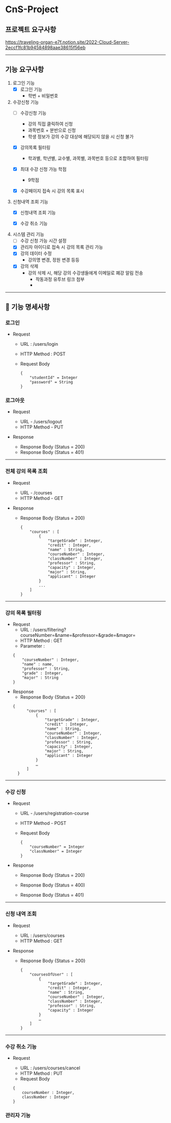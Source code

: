 # CnS-Project

## 프로젝트 요구사항
https://traveling-organ-e7f.notion.site/2022-Cloud-Server-2eccf1fc81b94584898aae38615f56eb

---
## 기능 요구사항

1. 로그인 기능
   - [x] 로그인 기능
     - 학번 + 비밀번호


2. 수강신청 기능
   - [ ] 수강신청 기능
     - 강의 직접 클릭하여 신청
     - 과목번호 + 분반으로 신청
     - 학생 정보가 강의 수강 대상에 해당되지 않을 시 신청 불가
   - [x] 강의목록 필터링
     - 학과별, 학년별, 교수별, 과목별, 과목번호 등으로 조합하여 필터링
   - [x] 최대 수강 신청 가능 학점
     - 9학점
   - [x] 수강페이지 접속 시 강의 목록 표시



3. 신청내역 조회 기능
   - [x] 신청내역 조회 기능
   - [x] 수강 취소 기능


4. 시스템 관리 기능
   - [ ] 수강 신청 가능 시간 설정
   - [x] 관리자 아이디로 접속 시 강의 목록 관리 가능
   - [x] 강의 데이터 수정
     - 강의명 변경, 정원 변경 등등
   - [x] 강의 삭제
     - 강의 삭제 시, 해당 강의 수강생들에게 이메일로 폐강 알림 전송
       - 작동과정 유투브 링크 첨부
       - 
---
       
## 🚀 기능 명세사항

###  로그인

- Request
  - URL : /users/login
  - HTTP Method : POST
  - Request Body

      ```
      {
          "studentId" = Integer
          "password" = String
      }
      ```
###  로그아웃

- Request

  - URL - /users/logout
  - HTTP Method - PUT

- Response
  - Response Body (Status = 200)
  - Response Body (Status = 401)

---

### 전체 강의 목록 조회

- Request
  - URL - /courses
  - HTTP Method - GET

- Response
  - Response Body (Status = 200)
    ```
    {
        "courses" : [
            {
                "targetGrade" : Integer,
                "credit" : Integer,
                "name" : String,
                "courseNumber" : Integer,
                "classNumber" : Integer,
                "professor" : String,
                "capacity" : Integer,
                "major" : String,
                "applicant" : Integer
            }
            ...
        ]
    }
    ```
---
### 강의 목록 필터링
- Request
  - URL : /users/filtering?courseNumber=&name=&professor=&grade=&magor=
  - HTTP Method : GET
  - Parameter : 
  ````
  {
      "courseNumber" : Integer,
      "name" : name,
      "professor" : String,
      "grade" : Integer,
      "major" : String
  }
  ````
- Response
  - Response Body {Status = 200}
  ````
  {
        "courses" : [
            {
                "targetGrade" : Integer,
                "credit" : Integer,
                "name" : String,
                "courseNumber" : Integer,
                "classNumber" : Integer,
                "professor" : String,
                "capacity" : Integer,
                "major" : String,
                "applicant" : Integer
            }
            …
        ]
    }
  ````

---
###  수강 신청

- Request
    - URL - /users/registration-course
    - HTTP Method - POST
        
    - Request Body
      ```
      {
          "courseNumber" = Integer
          "classNumber" = Integer
      }
      ```
- Response
    - Response Body (Status = 200)

    - Response Body (Status = 400)
    - Response Body (Status = 401)

---

### 신청 내역 조회

- Request
    - URL : /users/courses
    - HTTP Method : GET

- Response

  - Response Body {Status = 200}
    ```
    {
        "coursesOfUser" : [
            {
                "targetGrade" : Integer,
                "credit" : Integer,
                "name" : String,
                "courseNumber" : Integer,
                "classNumber" : Integer,
                "professor" : String,
                "capacity" : Integer
            }
            …
        ]
    }
    ```

---

### 수강 취소 기능
- Request

    - URL : /users/courses/cancel
    - HTTP Method : PUT
    - Request Body
  ````
  {
      courseNumber : Integer,
      classNumber : Integer
  }
  ````

### 관리자 기능
